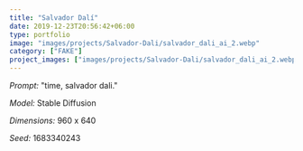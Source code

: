 ```yaml
---
title: "Salvador Dalí"
date: 2019-12-23T20:56:42+06:00
type: portfolio
image: "images/projects/Salvador-Dali/salvador_dali_ai_2.webp"
category: ["FAKE"]
project_images: ["images/projects/Salvador-Dali/salvador_dali_ai_2.webp", "images/projects/Salvador-Dali/salvador_dali_ai_2.webp"]
---
```


*Prompt:* "time, salvador dali."

*Model:* Stable Diffusion

*Dimensions:* 960 x 640

*Seed:* 1683340243